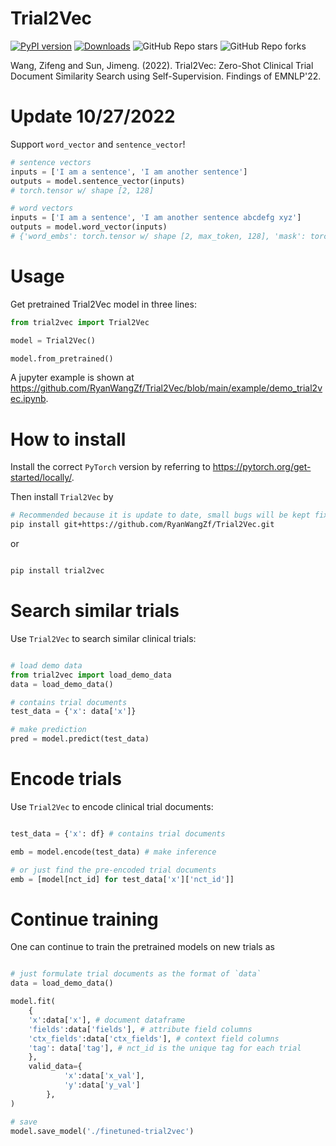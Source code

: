 # Trial2Vec
[![PyPI version](https://badge.fury.io/py/transtab.svg)](https://badge.fury.io/py/trial2vec)
[![Downloads](https://pepy.tech/badge/trial2vec)](https://pepy.tech/project/trial2vec)
![GitHub Repo stars](https://img.shields.io/github/stars/ryanwangzf/trial2vec)
![GitHub Repo forks](https://img.shields.io/github/forks/ryanwangzf/trial2vec)

Wang, Zifeng and Sun, Jimeng. (2022). Trial2Vec: Zero-Shot Clinical Trial Document Similarity Search using Self-Supervision. Findings of EMNLP'22.

# Update 10/27/2022
Support `word_vector` and `sentence_vector`!
```python
# sentence vectors
inputs = ['I am a sentence', 'I am another sentence']
outputs = model.sentence_vector(inputs)
# torch.tensor w/ shape [2, 128]
```

```python
# word vectors
inputs = ['I am a sentence', 'I am another sentence abcdefg xyz']
outputs = model.word_vector(inputs)
# {'word_embs': torch.tensor w/ shape [2, max_token, 128], 'mask': torch.tensor w/ shape [2, max_token]}
```

# Usage
Get pretrained Trial2Vec model in three lines:

```python
from trial2vec import Trial2Vec

model = Trial2Vec()

model.from_pretrained()
```

A jupyter example is shown at https://github.com/RyanWangZf/Trial2Vec/blob/main/example/demo_trial2vec.ipynb.

# How to install
Install the correct `PyTorch` version by referring to https://pytorch.org/get-started/locally/.

Then install `Trial2Vec` by

```bash
# Recommended because it is update to date, small bugs will be kept fixed
pip install git+https://github.com/RyanWangZf/Trial2Vec.git

```

or
```bash

pip install trial2vec

```

# Search similar trials
Use `Trial2Vec` to search similar clinical trials:

```python

# load demo data
from trial2vec import load_demo_data
data = load_demo_data()

# contains trial documents
test_data = {'x': data['x']} 

# make prediction
pred = model.predict(test_data)
```

# Encode trials

Use `Trial2Vec` to encode clinical trial documents:

```python

test_data = {'x': df} # contains trial documents

emb = model.encode(test_data) # make inference

# or just find the pre-encoded trial documents
emb = [model[nct_id] for test_data['x']['nct_id']]
```

# Continue training

One can continue to train the pretrained models on new trials as

```python

# just formulate trial documents as the format of `data`
data = load_demo_data()

model.fit(
    {
    'x':data['x'], # document dataframe
    'fields':data['fields'], # attribute field columns
    'ctx_fields':data['ctx_fields'], # context field columns
    'tag': data['tag'], # nct_id is the unique tag for each trial
    },
    valid_data={
            'x':data['x_val'],
            'y':data['y_val']
        },
)

# save
model.save_model('./finetuned-trial2vec')

```


